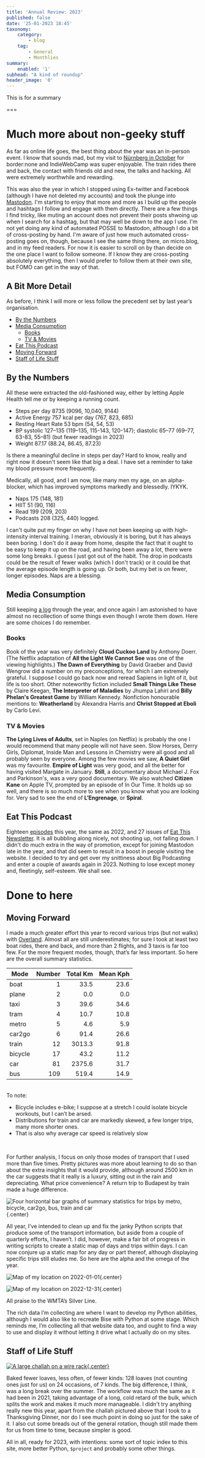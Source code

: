 ```yaml
---
title: 'Annual Review: 2023'
published: false
date: '25-01-2023 18:45'
taxonomy:
    category:
        - blog
    tag:
        - General
        - Monthlies
summary:
    enabled: '1'
subhead: "A kind of roundup"
header_image: '0'
---
```


This is for a summary

===

# Much more about non-geeky stuff

As far as online life goes, the best thing about the year was an in-person event. I know that sounds mad, but my visit to [Nürnberg in October](https://www.jeremycherfas.net/blog/indieweb-camp-nürnberg-2023) for border:none and IndieWebCamp was super enjoyable. The train rides there and back, the contact with friends old and new, the talks and hacking. All were extremely worthwhile and rewarding.

This was also the year in which I stopped using Ex-twitter and Facebook (although I have not deleted my accounts) and took the plunge into [Mastodon](https://indieweb.social/@etp). I'm starting to enjoy that more and more as I build up the people and hashtags I follow and engage with them directly. There are a few things I find tricky, like muting an account does not prevent their posts shwoing up when I search for a hashtag, but that may well be down to the app I use. I'm not yet doing any kind of automated POSSE to Mastodon, although I do a bit of cross-posting by hand. I'm aware of just how much automated cross-posting goes on, though, because I see the same thing there, on micro.blog, and in my feed readers. For now it is easier to scroll on by than decide on the one place I want to follow someone. If I know they are cross-posting absolutely everything, then I would prefer to follow them at their own site, but FOMO can get in the way of that.

## A Bit More Detail

As before, I think I will more or less follow the precedent set by last year’s organisation.

- [By the Numbers](#numbers)
- [Media Consumption](#media)
	- [Books](#books)
	- [TV & Movies](#tv+movies)
- [Eat This Podcast](#etp)
- [Moving Forward](#moving)
- [Staff of Life Stuff](#bread)


## <a id="numbers"></a>By the Numbers ##

All these were extracted the old-fashioned way, either by letting Apple Health tell me or by keeping a running count.

- Steps per day 8735 (9096, 10,040, 9144)
- Active Energy 757 kcal per day (767, 823, 685)
- Resting Heart Rate 53 bpm (54, 54, 53)
- BP systolic 127–135 (119–135, 115-143, 120-147); diastolic 65–77 (69–77, 63-83, 55–81) (but fewer readings in 2023)
- Weight 87.17 (88.24, 86.45, 87.23)

Is there a meaningful decline in steps per day? Hard to know, really and right now it doesn't seem like that big a deal. I have set a reminder to take my blood pressure more frequently.

Medically, all good, and I am now, like many men my age, on an alpha-blocker, which has improved symptoms markedly and blessedly. IYKYK.

- Naps 175 (148, 181)
- HIIT 51 (90, 116)
- Read 199 (209, 203)
- Podcasts 208 (325, 440) logged.

I can't quite put my finger on why I have not been keeping up with high-intensity interval training. I meran, obviously it is boring, but it has always been boring. I don't do it away from home, despite the fact that it ought to be easy to keep it up on the road, and having been away a lot, there were some long breaks. I guess I just got out of the habit. The drop in podcasts could be the result of fewer walks (which I don't track) or it could be that the average episode length is going up. Or both, but my bet is on fewer, longer episodes. Naps are a blessing.

## <a id="media"></a>Media Consumption

Still keeping [a log](https://jeremycherfas.net/blog/what-ive-watched.html) through the year, and once again I am astonished to have almost no recollection of some things even though I wrote them down. Here are some choices I do remember.

### <a id="books"></a>Books

Book of the year was very definitely **Cloud Cuckoo Land** by Anthony Doerr. (The Netflix adaptation of **All the Light We Cannot See** was one of the viewing highlights.) **The Dawn of Everything** by David Graeber and David Wengrow did a number on my preconceptions, for which I am extremely grateful. I suppose I could go back now and reread Sapiens in light of it, but life is too short. Other noteworthy fiction included **Small Things Like These** by Claire Keegan, **The Interpreter of Maladies** by Jhumpa Lahiri and **Billy Phelan's Greatest Game** by William Kennedy. Nonfiction honourable mentions to: **Weatherland** by Alexandra Harris and **Christ Stopped at Eboli** by Carlo Levi.

### <a id="tv+movies"></a>TV & Movies

**The Lying Lives of Adults**, set in Naples (on Netflix) is probably the one I would recommend that many people will not have seen. Slow Horses, Derry Girls, Diplomat, Inside Man and Lessons in Chemistry were all good and all probably seen by everyone. Among the few movies we saw, **A Quiet Girl** was my favourite. **Empire of Light** was very good, and all the better for having visited Margate in January. **Still**, a documentary about Michael J. Fox and Parkinson's, was a very good documentary. We also watched **Citizen Kane** on Apple TV, prompted by an episode of In Our Time. It holds up so well, and there is so much more to see when you know what you are looking for. Very sad to see the end of **L’Engrenage**, or **Spiral**.

## <a id="etp"></a>Eat This Podcast

Eighteen [episodes](https://eatthispodcast.com) this year, the same as 2022, and 27 issues of [Eat This Newsletter](https://buttondown.email/jeremycherfas). It is all bubbling along nicely, not shooting up, not falling down. I didn't do much extra in the way of promotion, except for joining Mastodon late in the year, and that did seem to result in a boost in people visiting the website. I decided to try and get over my snittiness about Big Podcasting and enter a couple of awards again in 2023. Nothing to lose except money and, fleetingly, self-esteem. We shall see.

# Done to here

## <a id="moving"></a>Moving Forward

I made a much greater effort this year to record various trips (but not walks) with [Overland](https://github.com/aaronpk/Overland-iOS). Almost all are still underestimates; for sure I took at least two boat rides, there and back, and more than 2 flights, and 3 taxis is far too few. For the more frequent modes, though, that’s far less important. So here are the overall summary statistics.

|Mode|Number|Total Km|Mean Kph|
|---|---:|---:|---:|
|boat|1|33.5|23.6|
|plane|2|0.0|0.0|
|taxi|3|39.6|34.6|
|tram|4|10.7|10.8|
|metro|5|4.6|5.9|
|car2go|6|91.4|26.6|
|train|12|3013.3|91.8|
|bicycle|17|43.2|11.2|
|car|81|2375.6|31.7|
|bus|109|519.4|14.9|
</br>  
To note:

- Bicycle includes e-bike; I suppose at a stretch I could isolate bicycle workouts, but I can’t be arsed.
- Distributions for train and car are markedly skewed, a few longer trips, many more shorter ones.
- That is also why average car speed is relatively slow
</br>

For further analysis, I focus on only those modes of transport that I used more than five times. Pretty pictures was more about learning to do so than about the extra insights that it would provide, although around 2500 km in the car suggests that it really is a luxury, sitting out in the rain and depreciating. What price convenience? A return trip to Budapest by train made a huge difference.

![Four horizontal bar graphs of summary statistics for trips by metro, bicycle, car2go, bus, train and car](transport-summary-2022.svg){.center}

All year, I’ve intended to clean up and fix the janky Python scripts that produce some of the transport information, but aside from a couple of quarterly efforts, I haven’t. I did, however, make a fair bit of progress in writing scripts to create a static map of days and trips within days. I can now conjure up a static map for any day or part thereof, although displaying specific trips still eludes me. So here are the alpha and the omega of the year.

![Map of my location on 2022-01-01](2022-01-01.png){.center}

![Map of my location on 2022-12-31](2022-12-31.png){.center}

All praise to the WMTA’s Silver Line.

The rich data I’m collecting are where I want to develop my Python abilities, although I would also like to recreate Bise with Python at some stage. Which reminds me, I’m collecting all that website data too, and ought to find a way to use and display it without letting it drive what I actually do on my sites.

## <a id="bread"></a>Staff of Life Stuff

[![A large challah on a wire rack](challah-sm.jpg){.center}](challah.jpg)

Baked fewer loaves, less often, of fewer kinds: 128 loaves (not counting ones just for us) on 24 occasions, of 7 kinds. The big difference, I think, was a long break over the summer. The workflow was much the same as it had been in 2021, taking advantage of a long, cold retard of the bulk, which splits the work and makes it much more manageable. I didn't try anything really new this year, apart from the challah pictured above that I took to a Thanksgiving Dinner, nor do I see much point in doing so just for the sake of it. I also cut some breads out of the general rotation, though still made them for us from time to time, because simpler is good.

All in all, ready for 2023, with intentions: some sort of topic index to this site, more better Python, `$project` and probably some other things.

[comment]: # (Copy year to `compass-notebook`. Use `alltrips-allyear.ipynb` to build the CSV. `summary-stats.ipnb` to make the 4-way graph)